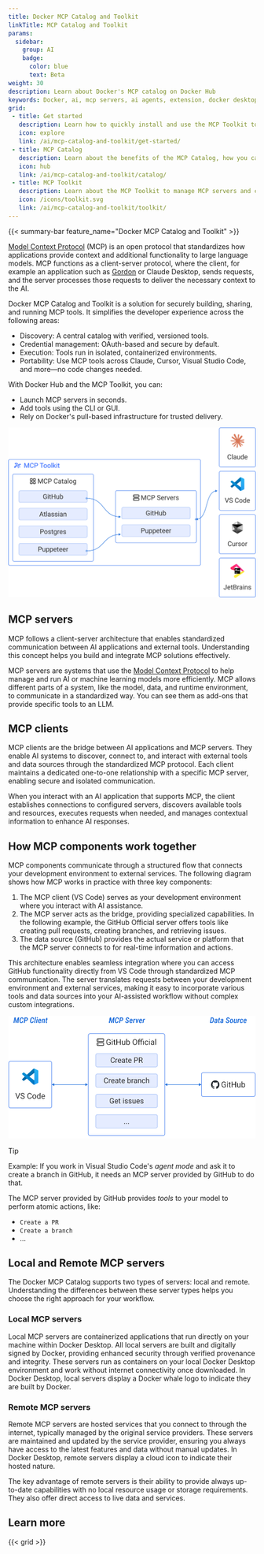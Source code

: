 ```yaml
---
title: Docker MCP Catalog and Toolkit
linkTitle: MCP Catalog and Toolkit
params:
  sidebar:
    group: AI
    badge:
      color: blue
      text: Beta
weight: 30
description: Learn about Docker's MCP catalog on Docker Hub
keywords: Docker, ai, mcp servers, ai agents, extension, docker desktop, llm, docker hub
grid:
 - title: Get started
   description: Learn how to quickly install and use the MCP Toolkit to set up servers and clients.
   icon: explore
   link: /ai/mcp-catalog-and-toolkit/get-started/
 - title: MCP Catalog
   description: Learn about the benefits of the MCP Catalog, how you can use it, and how you can contribute
   icon: hub
   link: /ai/mcp-catalog-and-toolkit/catalog/
 - title: MCP Toolkit
   description: Learn about the MCP Toolkit to manage MCP servers and clients
   icon: /icons/toolkit.svg
   link: /ai/mcp-catalog-and-toolkit/toolkit/
---
```


{{< summary-bar feature_name="Docker MCP Catalog and Toolkit" >}}

[Model Context Protocol](https://modelcontextprotocol.io/introduction) (MCP) is
an open protocol that standardizes how applications provide context and
additional functionality to large language models. MCP functions as a
client-server protocol, where the client, for example an application such as [Gordon](/manuals/ai/gordon/_index.md) or Claude Desktop, sends requests, and the server processes those requests to deliver the necessary context to the AI.

Docker MCP Catalog and Toolkit is a solution for securely building, sharing, and
running MCP tools. It simplifies the developer experience across the following areas:

- Discovery: A central catalog with verified, versioned tools.
- Credential management: OAuth-based and secure by default.
- Execution: Tools run in isolated, containerized environments.
- Portability: Use MCP tools across Claude, Cursor, Visual Studio Code, and more—no code
  changes needed.

With Docker Hub and the MCP Toolkit, you can:

- Launch MCP servers in seconds.
- Add tools using the CLI or GUI.
- Rely on Docker's pull-based infrastructure for trusted delivery.

![MCP overview](./images/mcp-overview.svg)

## MCP servers

MCP follows a client-server architecture that enables standardized communication between AI applications and external tools. Understanding this concept helps you build and integrate MCP solutions effectively.

MCP servers are systems that use the [Model Context Protocol](https://modelcontextprotocol.io/introduction) to help manage
and run AI or machine learning models more efficiently. MCP allows different
parts of a system, like the model, data, and runtime environment, to
communicate in a standardized way. You can see them as
add-ons that provide specific tools to an LLM.

## MCP clients

MCP clients are the bridge between AI applications and MCP servers. They enable AI systems to discover, connect to, and interact with external tools and data sources through the standardized MCP protocol. Each client maintains a dedicated one-to-one relationship with a specific MCP server, enabling secure and isolated communication.

When you interact with an AI application that supports MCP, the client establishes connections to configured servers, discovers available tools and resources, executes requests when needed, and manages contextual information to enhance AI responses.

## How MCP components work together

MCP components communicate through a structured flow that connects your development environment to external services. The following diagram shows how MCP works in practice with three key components:

1. The MCP client (VS Code) serves as your development environment where you interact with AI assistance.
1. The MCP server acts as the bridge, providing specialized capabilities. In the following example, the GitHub Official server offers tools like creating pull requests, creating branches, and retrieving issues.
1. The data source (GitHub) provides the actual service or platform that the MCP server connects to for real-time information and actions.

This architecture enables seamless integration where you can access GitHub functionality directly from VS Code through standardized MCP communication. The server translates requests between your development environment and external services, making it easy to incorporate various tools and data sources into your AI-assisted workflow without complex custom integrations.

  ![Example of the GitHub MCP server](./images/mcp-servers-overview.svg)

> [!TIP]
> Example:
> If you work in Visual Studio Code's _agent mode_ and ask it to create a
> branch in GitHub, it needs an MCP server provided by GitHub to do that.
>
> The MCP server provided by GitHub provides _tools_ to your model to perform
> atomic actions, like:
>
> - `Create a PR`
> - `Create a branch`
> - ...
>

## Local and Remote MCP servers

The Docker MCP Catalog supports two types of servers: local and remote. Understanding the differences between these server types helps you choose the right approach for your workflow.

### Local MCP servers

Local MCP servers are containerized applications that run directly on your machine within Docker Desktop. All local servers are built and digitally signed by Docker, providing enhanced security through verified provenance and integrity. These servers run as containers on your local Docker Desktop environment and work without internet connectivity once downloaded. In Docker Desktop, local servers display a Docker whale logo to indicate they are built by Docker.

### Remote MCP servers

Remote MCP servers are hosted services that you connect to through the internet, typically managed by the original service providers. These servers are maintained and updated by the service provider, ensuring you always have access to the latest features and data without manual updates. In Docker Desktop, remote servers display a cloud icon to indicate their hosted nature.

The key advantage of remote servers is their ability to provide always up-to-date capabilities with no local resource usage or storage requirements. They also offer direct access to live data and services.

## Learn more

{{< grid >}}
